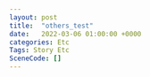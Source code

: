 ```yaml
---
layout: post
title:  "others_test"
date:   2022-03-06 01:00:00 +0000
categories: Etc
Tags: Story Etc
SceneCode: []
---
```

